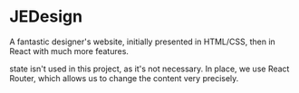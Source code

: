 # JEDesign
A fantastic designer's website, initially presented in HTML/CSS, then in React with much more features.

state isn't used in this project, as it's not necessary. In place, we use React Router, which allows us to change the content very precisely.
